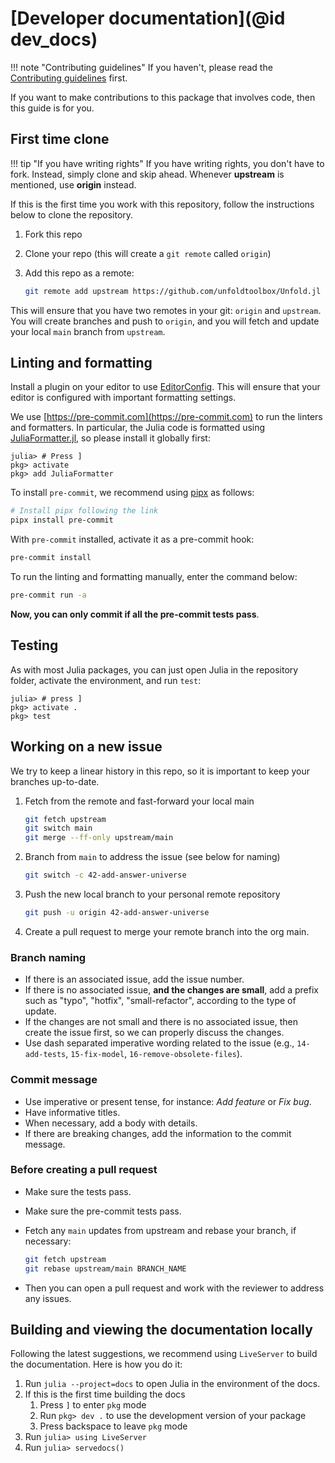 # [Developer documentation](@id dev_docs)

!!! note "Contributing guidelines"
    If you haven't, please read the [Contributing guidelines](90-contributing.md) first.

If you want to make contributions to this package that involves code, then this guide is for you.

## First time clone

!!! tip "If you have writing rights"
    If you have writing rights, you don't have to fork. Instead, simply clone and skip ahead. Whenever **upstream** is mentioned, use **origin** instead.

If this is the first time you work with this repository, follow the instructions below to clone the repository.

1. Fork this repo
2. Clone your repo (this will create a `git remote` called `origin`)
3. Add this repo as a remote:

   ```bash
   git remote add upstream https://github.com/unfoldtoolbox/Unfold.jl
   ```

This will ensure that you have two remotes in your git: `origin` and `upstream`.
You will create branches and push to `origin`, and you will fetch and update your local `main` branch from `upstream`.

## Linting and formatting

Install a plugin on your editor to use [EditorConfig](https://editorconfig.org).
This will ensure that your editor is configured with important formatting settings.

We use [https://pre-commit.com](https://pre-commit.com) to run the linters and formatters.
In particular, the Julia code is formatted using [JuliaFormatter.jl](https://github.com/domluna/JuliaFormatter.jl), so please install it globally first:

```julia-repl
julia> # Press ]
pkg> activate
pkg> add JuliaFormatter
```

To install `pre-commit`, we recommend using [pipx](https://pipx.pypa.io) as follows:

```bash
# Install pipx following the link
pipx install pre-commit
```

With `pre-commit` installed, activate it as a pre-commit hook:

```bash
pre-commit install
```

To run the linting and formatting manually, enter the command below:

```bash
pre-commit run -a
```

**Now, you can only commit if all the pre-commit tests pass**.

## Testing

As with most Julia packages, you can just open Julia in the repository folder, activate the environment, and run `test`:

```julia-repl
julia> # press ]
pkg> activate .
pkg> test
```

## Working on a new issue

We try to keep a linear history in this repo, so it is important to keep your branches up-to-date.

1. Fetch from the remote and fast-forward your local main

   ```bash
   git fetch upstream
   git switch main
   git merge --ff-only upstream/main
   ```

2. Branch from `main` to address the issue (see below for naming)

   ```bash
   git switch -c 42-add-answer-universe
   ```

3. Push the new local branch to your personal remote repository

   ```bash
   git push -u origin 42-add-answer-universe
   ```

4. Create a pull request to merge your remote branch into the org main.

### Branch naming

- If there is an associated issue, add the issue number.
- If there is no associated issue, **and the changes are small**, add a prefix such as "typo", "hotfix", "small-refactor", according to the type of update.
- If the changes are not small and there is no associated issue, then create the issue first, so we can properly discuss the changes.
- Use dash separated imperative wording related to the issue (e.g., `14-add-tests`, `15-fix-model`, `16-remove-obsolete-files`).

### Commit message

- Use imperative or present tense, for instance: *Add feature* or *Fix bug*.
- Have informative titles.
- When necessary, add a body with details.
- If there are breaking changes, add the information to the commit message.

### Before creating a pull request

- Make sure the tests pass.
- Make sure the pre-commit tests pass.
- Fetch any `main` updates from upstream and rebase your branch, if necessary:

  ```bash
  git fetch upstream
  git rebase upstream/main BRANCH_NAME
  ```

- Then you can open a pull request and work with the reviewer to address any issues.

## Building and viewing the documentation locally

Following the latest suggestions, we recommend using `LiveServer` to build the documentation.
Here is how you do it:

1. Run `julia --project=docs` to open Julia in the environment of the docs.
1. If this is the first time building the docs
   1. Press `]` to enter `pkg` mode
   1. Run `pkg> dev .` to use the development version of your package
   1. Press backspace to leave `pkg` mode
1. Run `julia> using LiveServer`
1. Run `julia> servedocs()`
